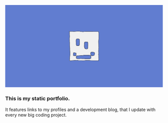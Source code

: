 ![My website logo on a blue background](https://raw.githubusercontent.com/zamhedonia/website-informal/main/images/preview.jpg)
### This is my static portfolio.
It features links to my profiles and a development blog, that I update with every new big coding project.
